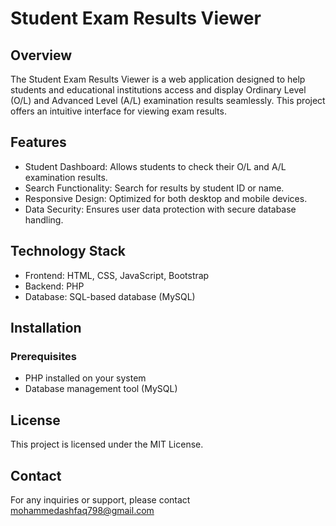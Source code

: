 # Student Exam Results Viewer

## Overview
The Student Exam Results Viewer is a web application designed to help students and educational institutions access and display Ordinary Level (O/L) and Advanced Level (A/L) examination results seamlessly. This project offers an intuitive interface for viewing exam results.

## Features
- Student Dashboard: Allows students to check their O/L and A/L examination results.
- Search Functionality: Search for results by student ID or name.
- Responsive Design: Optimized for both desktop and mobile devices.
- Data Security: Ensures user data protection with secure database handling.

## Technology Stack
- Frontend: HTML, CSS, JavaScript, Bootstrap 
- Backend: PHP
- Database: SQL-based database (MySQL)

## Installation
### Prerequisites
- PHP installed on your system
- Database management tool (MySQL)

## License
This project is licensed under the MIT License.

## Contact
For any inquiries or support, please contact mohammedashfaq798@gmail.com

